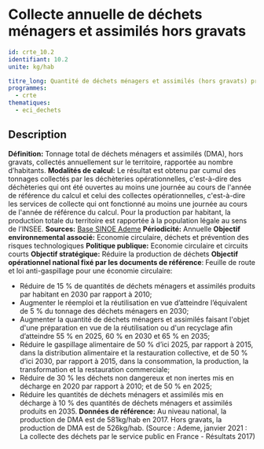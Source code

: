# Collecte annuelle de déchets ménagers et assimilés hors gravats
```yaml
id: crte_10.2
identifiant: 10.2
unite: kg/hab

titre_long: Quantité de déchets ménagers et assimilés (hors gravats) produits par an
programmes:
  - crte
thematiques:
  - eci_dechets
```
## Description

**Définition:** Tonnage total de déchets ménagers et assimilés (DMA), hors gravats, collectés annuellement sur le territoire, rapportée au nombre d’habitants.
**Modalités de calcul:** Le résultat est obtenu par cumul des tonnages collectés par les déchèteries opérationnelles, c'est-à-dire des déchèteries qui ont été ouvertes au moins une journée au cours de l'année de référence du calcul et celui des collectes opérationnelles, c'est-à-dire les services de collecte qui ont fonctionné au moins une journée au cours de l'année de référence du calcul.
Pour la production par habitant, la production totale du territoire est rapportée à la population légale au sens de l’INSEE.
**Sources:** <a href="https://www.sinoe.org/#access-evitement">Base SINOE Ademe</a>
**Périodicité:** Annuelle
**Objectif environnemental associé:** Economie circulaire, déchets et prévention des risques technologiques
**Politique publique:** Economie circulaire et circuits courts
**Objectif stratégique:** Réduire la production de déchets
**Objectif opérationnel national fixé par les documents de référence**: Feuille de route et loi anti-gaspillage pour une économie circulaire:
- Réduire de 15 % de quantités de déchets ménagers et assimilés produits par habitant en 2030 par rapport à 2010;
- Augmenter le réemploi et la réutilisation en vue d’atteindre l’équivalent de 5 % du tonnage des déchets ménagers en 2030;
- Augmenter la quantité de déchets ménagers et assimilés faisant l'objet d'une préparation en vue de la réutilisation ou d'un recyclage afin d’atteindre 55 % en 2025, 60 % en 2030 et 65 % en 2035;
- Réduire le gaspillage alimentaire de 50 % d’ici 2025, par rapport à 2015, dans la distribution alimentaire et la restauration collective, et de 50 % d’ici 2030, par rapport à 2015, dans la consommation, la production, la transformation et la restauration commerciale;
- Réduire de 30 % les déchets non dangereux et non inertes mis en décharge en 2020 par rapport à 2010; et de 50 % en 2025;
- Réduire les quantités de déchets ménagers et assimilés mis en décharge à 10 % des quantités de déchets ménagers et assimilés produits en 2035.
**Données de référence:** Au niveau national, la production de DMA est de 581kg/hab en 2017. Hors gravats, la production de DMA est de 526kg/hab. (Source : Ademe, janvier 2021 : La collecte des déchets par le service public en France - Résultats 2017)
